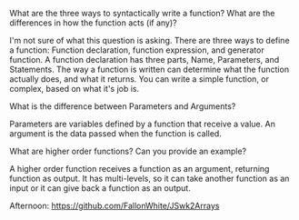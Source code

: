 What are the three ways to syntactically write a function? What are the differences in how the function acts (if any)?

I'm not sure of what this question is asking. There are three ways to define a function: Function declaration, function expression, and generator function. A function declaration has three parts, Name, Parameters, and Statements. The way a function is written can determine what the function actually does, and what it returns. You can write a simple function, or complex, based on what it's job is. 

What is the difference between Parameters and Arguments?

Parameters are variables defined by a function that receive a value. An argument is the data passed when the function is called.

What are higher order functions? Can you provide an example?

A higher order function receives a function as an argument, returning function as output. It has multi-levels, so it can take another function as an input or it can give back a function as an output.

Afternoon: https://github.com/FallonWhite/JSwk2Arrays